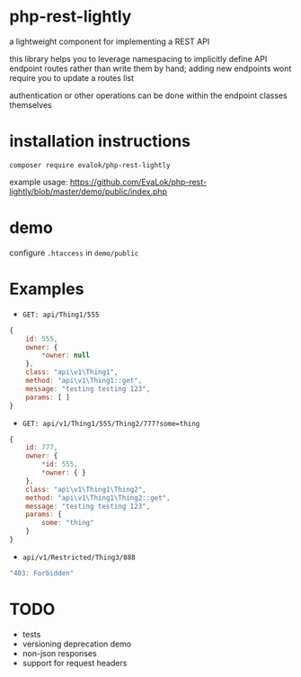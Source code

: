 # php-rest-lightly
a lightweight component for implementing a REST API

this library helps you to leverage namespacing to implicitly define API endpoint routes rather than write them by hand; adding new endpoints wont require you to update a routes list

authentication or other operations can be done within the endpoint classes themselves

# installation instructions
`composer require evalok/php-rest-lightly`

example usage:
https://github.com/EvaLok/php-rest-lightly/blob/master/demo/public/index.php

# demo
configure `.htaccess` in `demo/public`

# Examples
* `GET: api/Thing1/555`
```javascript
{
	id: 555,
	owner: {
		*owner: null
	},
	class: "api\v1\Thing1",
	method: "api\v1\Thing1::get",
	message: "testing testing 123",
	params: [ ]
}
```

* `GET: api/v1/Thing1/555/Thing2/777?some=thing`
```javascript
{
	id: 777,
	owner: {
		*id: 555,
		*owner: { }
	},
	class: "api\v1\Thing1\Thing2",
	method: "api\v1\Thing1\Thing2::get",
	message: "testing testing 123",
	params: {
		some: "thing"
	}
}
```

* `api/v1/Restricted/Thing3/888`
```javascript
"403: Forbidden"
```

# TODO
* tests
* versioning deprecation demo
* non-json responses
* support for request headers

